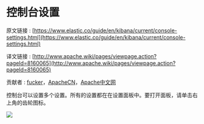 # 控制台设置

原文链接 : [https://www.elastic.co/guide/en/kibana/current/console-settings.html](https://www.elastic.co/guide/en/kibana/current/console-settings.html)

译文链接 : [http://www.apache.wiki/pages/viewpage.action?pageId=8160065](http://www.apache.wiki/pages/viewpage.action?pageId=8160065)

贡献者 : [fucker](/display/~caizhongjie)，[ApacheCN](/display/~apachecn)，[Apache中文网](/display/~apachechina)

控制台可以设置多个设置。所有的设置都在在设置面板中。要打开面板，请单击右上角的齿轮图标。

![](/download/attachments/8160065/settings.png?version=1&modificationDate=1489136712000&api=v2)